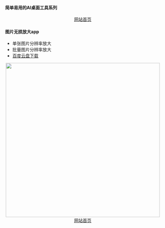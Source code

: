 #### 简单易用的AI桌面工具系列

<div align="center">
  <a href="http://www.aiarts.top/">网站首页</a>
</div>  


#### 图片无损放大app
- 单张图片分辨率放大
- 批量图片分辨率放大
- [百度云盘下载](https://pan.baidu.com/s/1ukxPrakYrjMYPwDWwNHZ6g?pwd=riea)

<div align="center">
<img src="https://aiart.oss-cn-shanghai.aliyuncs.com/assets/upscale.png"  width = "500"/>
</div> 



<div align="center">
  <a href="http://www.aiarts.top/">网站首页</a>
</div>  